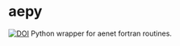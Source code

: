 # aepy
[![DOI](https://zenodo.org/badge/151444037.svg)](https://zenodo.org/badge/latestdoi/151444037)
Python wrapper for aenet fortran routines.

